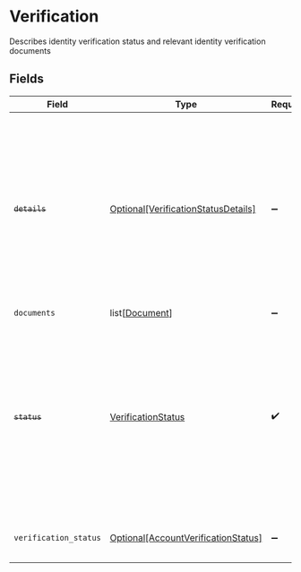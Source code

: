 # Verification

Describes identity verification status and relevant identity verification documents


## Fields

| Field                                                                                                                                                                                     | Type                                                                                                                                                                                      | Required                                                                                                                                                                                  | Description                                                                                                                                                                               |
| ----------------------------------------------------------------------------------------------------------------------------------------------------------------------------------------- | ----------------------------------------------------------------------------------------------------------------------------------------------------------------------------------------- | ----------------------------------------------------------------------------------------------------------------------------------------------------------------------------------------- | ----------------------------------------------------------------------------------------------------------------------------------------------------------------------------------------- |
| ~~`details`~~                                                                                                                                                                             | [Optional[VerificationStatusDetails]](../../models/shared/verificationstatusdetails.md)                                                                                                   | :heavy_minus_sign:                                                                                                                                                                        | :warning: **DEPRECATED**: this will be removed in a future release, please migrate away from it as soon as possible.<br/><br/>This field is deprecated but available for use until February 2023. |
| `documents`                                                                                                                                                                               | list[[Document](../../models/shared/document.md)]                                                                                                                                         | :heavy_minus_sign:                                                                                                                                                                        | N/A                                                                                                                                                                                       |
| ~~`status`~~                                                                                                                                                                              | [VerificationStatus](../../models/shared/verificationstatus.md)                                                                                                                           | :heavy_check_mark:                                                                                                                                                                        | :warning: **DEPRECATED**: this will be removed in a future release, please migrate away from it as soon as possible.<br/><br/>This field is deprecated but available for use until February 2023. |
| `verification_status`                                                                                                                                                                     | [Optional[AccountVerificationStatus]](../../models/shared/accountverificationstatus.md)                                                                                                   | :heavy_minus_sign:                                                                                                                                                                        | The status of an identity verification for a profile                                                                                                                                      |